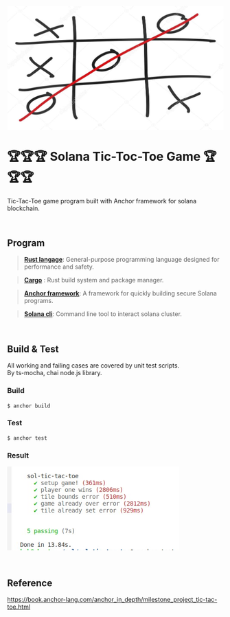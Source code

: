 ![🏆](https://github.com/dany-armstrong/sol-tic-tac-toe/blob/main/tic-tac-toe-game.jpg?raw=true)

# 🏆🏆🏆 Solana Tic-Toc-Toe Game 🏆🏆🏆

Tic-Tac-Toe game program built with Anchor framework for solana blockchain.

<br/>

## Program

> [<b>Rust langage</b>](<https://en.wikipedia.org/wiki/Rust_(programming_language)>): General-purpose programming language designed for performance and safety.

> [<b>Cargo</b>](https://doc.rust-lang.org/book/ch01-03-hello-cargo.html) : Rust build system and package manager.

> [<b>Anchor framework</b>](https://book.anchor-lang.com/introduction/what_is_anchor.html): A framework for quickly building secure Solana programs.

> [<b>Solana cli</b>](https://docs.solana.com/cli): Command line tool to interact solana cluster.

<br/>

## Build & Test

All working and failing cases are covered by unit test scripts.<br/>
By ts-mocha, chai node.js library.

### Build

```
$ anchor build
```

### Test

```
$ anchor test
```

### Result

![unit test result image](https://github.com/dany-armstrong/sol-tic-tac-toe/blob/main/unit-test-result.jpg?raw=true)

<br/>

## Reference

https://book.anchor-lang.com/anchor_in_depth/milestone_project_tic-tac-toe.html
